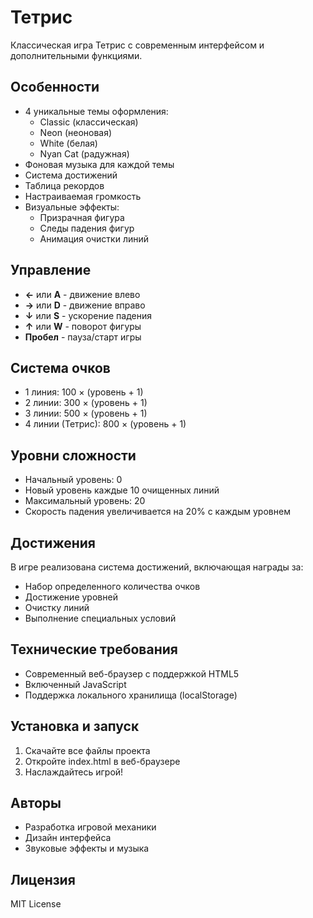 # Тетрис

Классическая игра Тетрис с современным интерфейсом и дополнительными функциями.

## Особенности

- 4 уникальные темы оформления:
  - Classic (классическая)
  - Neon (неоновая)
  - White (белая)
  - Nyan Cat (радужная)
- Фоновая музыка для каждой темы
- Система достижений
- Таблица рекордов
- Настраиваемая громкость
- Визуальные эффекты:
  - Призрачная фигура
  - Следы падения фигур
  - Анимация очистки линий

## Управление

- **←** или **A** - движение влево
- **→** или **D** - движение вправо
- **↓** или **S** - ускорение падения
- **↑** или **W** - поворот фигуры
- **Пробел** - пауза/старт игры

## Система очков

- 1 линия: 100 × (уровень + 1)
- 2 линии: 300 × (уровень + 1)
- 3 линии: 500 × (уровень + 1)
- 4 линии (Тетрис): 800 × (уровень + 1)

## Уровни сложности

- Начальный уровень: 0
- Новый уровень каждые 10 очищенных линий
- Максимальный уровень: 20
- Скорость падения увеличивается на 20% с каждым уровнем

## Достижения

В игре реализована система достижений, включающая награды за:
- Набор определенного количества очков
- Достижение уровней
- Очистку линий
- Выполнение специальных условий

## Технические требования

- Современный веб-браузер с поддержкой HTML5
- Включенный JavaScript
- Поддержка локального хранилища (localStorage)

## Установка и запуск

1. Скачайте все файлы проекта
2. Откройте index.html в веб-браузере
3. Наслаждайтесь игрой!

## Авторы

- Разработка игровой механики
- Дизайн интерфейса
- Звуковые эффекты и музыка

## Лицензия

MIT License 
